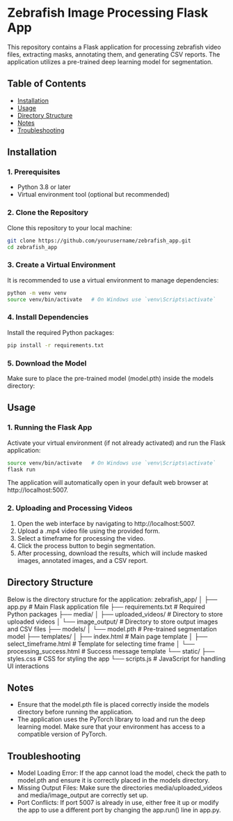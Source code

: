 # Zebrafish Image Processing Flask App

This repository contains a Flask application for processing zebrafish video files, extracting masks, annotating them, and generating CSV reports. The application utilizes a pre-trained deep learning model for segmentation.

## Table of Contents

- [Installation](#installation)
- [Usage](#usage)
- [Directory Structure](#directory-structure)
- [Notes](#notes)
- [Troubleshooting](#troubleshooting)

## Installation

### 1. Prerequisites

- Python 3.8 or later
- Virtual environment tool (optional but recommended)

### 2. Clone the Repository

Clone this repository to your local machine:

```bash
git clone https://github.com/yourusername/zebrafish_app.git
cd zebrafish_app
```

### 3. Create a Virtual Environment
It is recommended to use a virtual environment to manage dependencies:
```bash
python -m venv venv
source venv/bin/activate   # On Windows use `venv\Scripts\activate`
```

### 4. Install Dependencies
Install the required Python packages:
```bash
pip install -r requirements.txt
```

### 5. Download the Model
Make sure to place the pre-trained model (model.pth) inside the models directory:

## Usage

### 1. Running the Flask App
Activate your virtual environment (if not already activated) and run the Flask application:
```bash
source venv/bin/activate   # On Windows use `venv\Scripts\activate`
flask run
```
The application will automatically open in your default web browser at http://localhost:5007.

### 2. Uploading and Processing Videos
1.	Open the web interface by navigating to http://localhost:5007.
2.	Upload a .mp4 video file using the provided form.
3.	Select a timeframe for processing the video.
4.	Click the process button to begin segmentation.
5.	After processing, download the results, which will include masked images, annotated images, and a CSV report.

## Directory Structure
Below is the directory structure for the application:
  zebrafish_app/
│
├── app.py                 # Main Flask application file
├── requirements.txt       # Required Python packages
├── media/
│   ├── uploaded_videos/   # Directory to store uploaded videos
│   └── image_output/      # Directory to store output images and CSV files
├── models/
│   └── model.pth          # Pre-trained segmentation model
├── templates/
│   ├── index.html         # Main page template
│   ├── select_timeframe.html  # Template for selecting time frame
│   └── processing_success.html # Success message template
└── static/
    ├── styles.css         # CSS for styling the app
    └── scripts.js         # JavaScript for handling UI interactions

## Notes
- Ensure that the model.pth file is placed correctly inside the models directory before running the application.
- The application uses the PyTorch library to load and run the deep learning model. Make sure that your environment has access to a compatible version of PyTorch.

## Troubleshooting
- Model Loading Error: If the app cannot load the model, check the path to model.pth and ensure it is correctly placed in the models directory.
- Missing Output Files: Make sure the directories media/uploaded_videos and media/image_output are correctly set up.
- Port Conflicts: If port 5007 is already in use, either free it up or modify the app to use a different port by changing the app.run() line in app.py.

